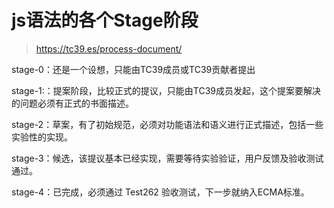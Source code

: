 # js语法的各个Stage阶段
> https://tc39.es/process-document/

stage-0：还是一个设想，只能由TC39成员或TC39贡献者提出

stage-1:：提案阶段，比较正式的提议，只能由TC39成员发起，这个提案要解决的问题必须有正式的书面描述。

stage-2：草案，有了初始规范，必须对功能语法和语义进行正式描述，包括一些实验性的实现。

stage-3：候选，该提议基本已经实现，需要等待实验验证，用户反馈及验收测试通过。

stage-4：已完成，必须通过 Test262 验收测试，下一步就纳入ECMA标准。